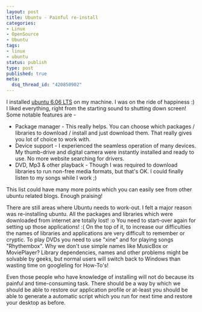 ```yaml
--- 
layout: post
title: Ubuntu - Painful re-install
categories: 
- Linux
- OpenSource
- Ubuntu
tags:
- linux
- ubuntu
status: publish
type: post
published: true
meta: 
  dsq_thread_id: "420850902"
---
```

I installed <a href="http://www.ubuntu.com/" target="_blank" title="Ubuntu linux home">ubuntu 6.06 LTS</a> on my machine. I was on the ride of happiness :) I liked everything, right from the starting sound to shutting down screen! Some notable features are -

* Package manager - This really helps. You can choose which packages / libraries to download / install and just download them. That really gives you lot of choice to work with.
* Device support - I experienced the seamless operation of many devices. My thumb-drive and digital camera were instantly installed and ready to use. No more website searching for drivers.
* DVD, Mp3 &amp; other playback - Though I was required to download libraries to run non-free media formats, but that's OK. I could finally listen to my songs while I work ;)

This list could have many more points which you can easily see from other ubuntu related blogs. Enough praising!

There are still areas where Ubuntu needs to work-out. I felt a major reason was re-installing ubuntu. All the packages and libraries which were downloaded from internet are totally lost! :o You need to start-over again for setting up those applications! :( On the top of it, to increase our difficulties the names of libraries and applications are very difficult to remember or cryptic. To play DVDs you need to use "xine" and for playing songs "Rhythembox". Why we don't use simple names like MusicBox or MoviePlayer? Library dependencies, names and other problems might be solvable by geeks, but normal users will switch back to Windows than wasting time on googleling for How-To's!

Even those people who have knowledge of installing will not do because its painful and time-consuming task. There should be a way by which we should be able to restore our application profile or at-least you should be able to generate a automatic script which you run for next time and restore your desktop as before.
